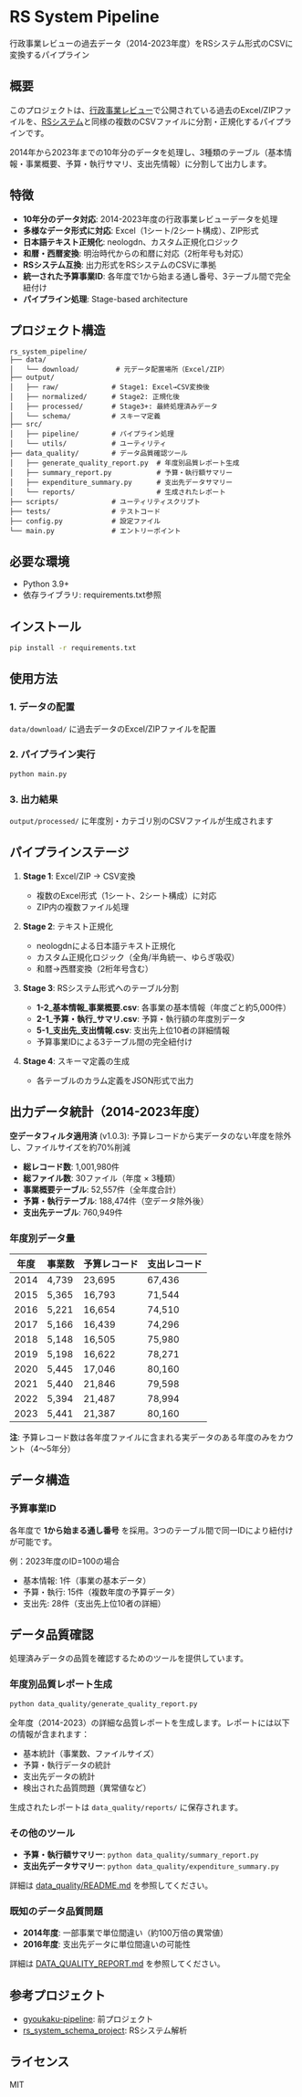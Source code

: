 # RS System Pipeline

行政事業レビューの過去データ（2014-2023年度）をRSシステム形式のCSVに変換するパイプライン

## 概要

このプロジェクトは、[行政事業レビュー](https://www.gyoukaku.go.jp/review/database/index.html)で公開されている過去のExcel/ZIPファイルを、[RSシステム](https://rssystem.go.jp/)と同様の複数のCSVファイルに分割・正規化するパイプラインです。

2014年から2023年までの10年分のデータを処理し、3種類のテーブル（基本情報・事業概要、予算・執行サマリ、支出先情報）に分割して出力します。

## 特徴

- **10年分のデータ対応**: 2014-2023年度の行政事業レビューデータを処理
- **多様なデータ形式に対応**: Excel（1シート/2シート構成）、ZIP形式
- **日本語テキスト正規化**: neologdn、カスタム正規化ロジック
- **和暦・西暦変換**: 明治時代からの和暦に対応（2桁年号も対応）
- **RSシステム互換**: 出力形式をRSシステムのCSVに準拠
- **統一された予算事業ID**: 各年度で1から始まる通し番号、3テーブル間で完全紐付け
- **パイプライン処理**: Stage-based architecture

## プロジェクト構造

```
rs_system_pipeline/
├── data/
│   └── download/         # 元データ配置場所（Excel/ZIP）
├── output/
│   ├── raw/             # Stage1: Excel→CSV変換後
│   ├── normalized/      # Stage2: 正規化後
│   ├── processed/       # Stage3+: 最終処理済みデータ
│   └── schema/          # スキーマ定義
├── src/
│   ├── pipeline/        # パイプライン処理
│   └── utils/           # ユーティリティ
├── data_quality/        # データ品質確認ツール
│   ├── generate_quality_report.py  # 年度別品質レポート生成
│   ├── summary_report.py           # 予算・執行額サマリー
│   ├── expenditure_summary.py      # 支出先データサマリー
│   └── reports/                    # 生成されたレポート
├── scripts/             # ユーティリティスクリプト
├── tests/               # テストコード
├── config.py            # 設定ファイル
└── main.py              # エントリーポイント
```

## 必要な環境

- Python 3.9+
- 依存ライブラリ: requirements.txt参照

## インストール

```bash
pip install -r requirements.txt
```

## 使用方法

### 1. データの配置

`data/download/` に過去データのExcel/ZIPファイルを配置

### 2. パイプライン実行

```bash
python main.py
```

### 3. 出力結果

`output/processed/` に年度別・カテゴリ別のCSVファイルが生成されます

## パイプラインステージ

1. **Stage 1**: Excel/ZIP → CSV変換
   - 複数のExcel形式（1シート、2シート構成）に対応
   - ZIP内の複数ファイル処理

2. **Stage 2**: テキスト正規化
   - neologdnによる日本語テキスト正規化
   - カスタム正規化ロジック（全角/半角統一、ゆらぎ吸収）
   - 和暦→西暦変換（2桁年号含む）

3. **Stage 3**: RSシステム形式へのテーブル分割
   - **1-2_基本情報_事業概要.csv**: 各事業の基本情報（年度ごと約5,000件）
   - **2-1_予算・執行_サマリ.csv**: 予算・執行額の年度別データ
   - **5-1_支出先_支出情報.csv**: 支出先上位10者の詳細情報
   - 予算事業IDによる3テーブル間の完全紐付け

4. **Stage 4**: スキーマ定義の生成
   - 各テーブルのカラム定義をJSON形式で出力

## 出力データ統計（2014-2023年度）

**空データフィルタ適用済** (v1.0.3): 予算レコードから実データのない年度を除外し、ファイルサイズを約70%削減

- **総レコード数**: 1,001,980件
- **総ファイル数**: 30ファイル（年度 × 3種類）
- **事業概要テーブル**: 52,557件（全年度合計）
- **予算・執行テーブル**: 188,474件（空データ除外後）
- **支出先テーブル**: 760,949件

### 年度別データ量

| 年度 | 事業数 | 予算レコード | 支出レコード |
|------|--------|--------------|--------------|
| 2014 | 4,739  | 23,695       | 67,436       |
| 2015 | 5,365  | 16,793       | 71,544       |
| 2016 | 5,221  | 16,654       | 74,510       |
| 2017 | 5,166  | 16,439       | 74,296       |
| 2018 | 5,148  | 16,505       | 75,980       |
| 2019 | 5,198  | 16,622       | 78,271       |
| 2020 | 5,445  | 17,046       | 80,160       |
| 2021 | 5,440  | 21,846       | 79,598       |
| 2022 | 5,394  | 21,487       | 78,994       |
| 2023 | 5,441  | 21,387       | 80,160       |

**注**: 予算レコード数は各年度ファイルに含まれる実データのある年度のみをカウント（4〜5年分）

## データ構造

### 予算事業ID

各年度で **1から始まる通し番号** を採用。3つのテーブル間で同一IDにより紐付けが可能です。

例：2023年度のID=100の場合
- 基本情報: 1件（事業の基本データ）
- 予算・執行: 15件（複数年度の予算データ）
- 支出先: 28件（支出先上位10者の詳細）

## データ品質確認

処理済みデータの品質を確認するためのツールを提供しています。

### 年度別品質レポート生成

```bash
python data_quality/generate_quality_report.py
```

全年度（2014-2023）の詳細な品質レポートを生成します。レポートには以下の情報が含まれます：
- 基本統計（事業数、ファイルサイズ）
- 予算・執行データの統計
- 支出先データの統計
- 検出された品質問題（異常値など）

生成されたレポートは `data_quality/reports/` に保存されます。

### その他のツール

- **予算・執行額サマリー**: `python data_quality/summary_report.py`
- **支出先データサマリー**: `python data_quality/expenditure_summary.py`

詳細は [data_quality/README.md](data_quality/README.md) を参照してください。

### 既知のデータ品質問題

- **2014年度**: 一部事業で単位間違い（約100万倍の異常値）
- **2016年度**: 支出先データに単位間違いの可能性

詳細は [DATA_QUALITY_REPORT.md](data_quality/DATA_QUALITY_REPORT.md) を参照してください。

## 参考プロジェクト

- [gyoukaku-pipeline](https://github.com/igomuni/gyoukaku-pipeline): 前プロジェクト
- [rs_system_schema_project](https://github.com/igomuni/rs_system_schema_project): RSシステム解析

## ライセンス

MIT
